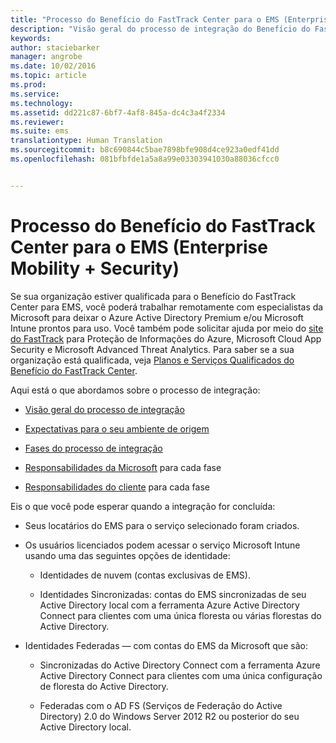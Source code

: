 ```yaml
---
title: "Processo do Benefício do FastTrack Center para o EMS (Enterprise Mobility + Security)"
description: "Visão geral do processo de integração do Benefício do FastTrack Center"
keywords: 
author: staciebarker
manager: angrobe
ms.date: 10/02/2016
ms.topic: article
ms.prod: 
ms.service: 
ms.technology: 
ms.assetid: dd221c87-6bf7-4af8-845a-dc4c3a4f2334
ms.reviewer: 
ms.suite: ems
translationtype: Human Translation
ms.sourcegitcommit: b8c690844c5bae7898bfe908d4ce923a0edf41dd
ms.openlocfilehash: 081bfbfde1a5a8a99e03303941030a88036cfcc0


---
```


# Processo do Benefício do FastTrack Center para o EMS (Enterprise Mobility + Security)
Se sua organização estiver qualificada para o Benefício do FastTrack Center para EMS, você poderá trabalhar remotamente com especialistas da Microsoft para deixar o Azure Active Directory Premium e/ou Microsoft Intune prontos para uso. Você também pode solicitar ajuda por meio do [site do FastTrack](http://fasttrack.microsoft.com/ems) para Proteção de Informações do Azure, Microsoft Cloud App Security e Microsoft Advanced Threat Analytics. Para saber se a sua organização está qualificada, veja [Planos e Serviços Qualificados do Benefício do FastTrack Center](fasttrack-center-benefit-for-enterprise-mobility-suite-ems.md).


Aqui está o que abordamos sobre o processo de integração:

-   [Visão geral do processo de integração](fasttrack-center-benefit-process-for-ems-overview.md)

-   [Expectativas para o seu ambiente de origem](fasttrack-center-benefit-process-for-ems-environment-expectations.md)

-   [Fases do processo de integração](fasttrack-center-benefit-process-for-ems-phases.md)

-   [Responsabilidades da Microsoft](fasttrack-center-benefit-process-for-ems-microsoft-responsibilities.md) para cada fase

-   [Responsabilidades do cliente](fasttrack-center-benefit-process-for-ems-your-responsibilities.md) para cada fase

Eis o que você pode esperar quando a integração for concluída:

-   Seus locatários do EMS para o serviço selecionado foram criados.

-   Os usuários licenciados podem acessar o serviço Microsoft Intune usando uma das seguintes opções de identidade:

    -   Identidades de nuvem (contas exclusivas de EMS).

    -   Identidades Sincronizadas: contas do EMS sincronizadas de seu Active Directory local com a ferramenta Azure Active Directory Connect para clientes com uma única floresta ou várias florestas do Active Directory.

-   Identidades Federadas — com contas do EMS da Microsoft que são:

    -   Sincronizadas do Active Directory Connect com a ferramenta Azure Active Directory Connect para clientes com uma única configuração de floresta do Active Directory.

    -   Federadas com o AD FS (Serviços de Federação do Active Directory) 2.0 do Windows Server 2012 R2 ou posterior do seu Active Directory local.


<!--HONumber=Oct16_HO3-->


